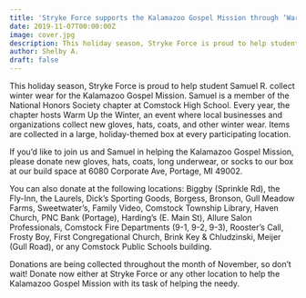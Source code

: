 ```yaml
---
title: 'Stryke Force supports the Kalamazoo Gospel Mission through ‘Warm Up the Winter’'
date: 2019-11-07T00:00:00Z
image: cover.jpg
description: This holiday season, Stryke Force is proud to help student Samuel R. collect winter wear for the Kalamazoo Gospel Mission.
author: Shelby A.
draft: false
---
```


This holiday season, Stryke Force is proud to help student Samuel R. collect winter wear for the Kalamazoo Gospel Mission. Samuel is a member of the National Honors Society chapter at Comstock High School. Every year, the chapter hosts Warm Up the Winter, an event where local businesses and organizations collect new gloves, hats, coats, and other winter wear. Items are collected in a large, holiday-themed box at every participating location.

<!--more-->

If you’d like to join us and Samuel in helping the Kalamazoo Gospel Mission, please donate new gloves, hats, coats, long underwear, or socks to our box at our build space at 6080 Corporate Ave, Portage, MI 49002.

You can also donate at the following locations: Biggby (Sprinkle Rd), the Fly-Inn, the Laurels, Dick’s Sporting Goods, Borgess, Bronson, Gull Meadow Farms, Sweetwater’s, Family Video, Comstock Township Library, Haven Church, PNC Bank (Portage), Harding’s (E. Main St), Allure Salon Professionals, Comstock Fire Departments (9-1, 9-2, 9-3), Rooster’s Call, Frosty Boy, First Congregational Church, Brink Key & Chludzinski, Meijer (Gull Road), or any Comstock Public Schools building.

Donations are being collected throughout the month of November, so don’t wait! Donate now either at Stryke Force or any other location to help the Kalamazoo Gospel Mission with its task of helping the needy.
